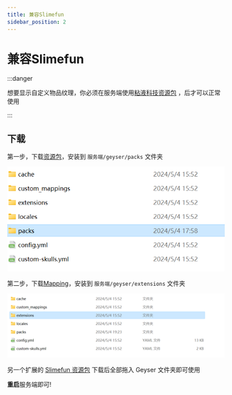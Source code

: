 ```yaml
---
title: 兼容Slimefun
sidebar_position: 2
---
```


# 兼容Slimefun

:::danger

想要显示自定义物品纹理，你必须在服务端使用[粘液科技资源包](https://github.com/xMikux/Slimefun-Resourcepack/releases)
，后才可以正常使用

:::

## 下载

第一步，下载[资源包](https://dl.yizhan.wiki/plugins/Slimefun.mcpack)，安装到 `服务端/geyser/packs` 文件夹

![](_image/Geyser4.png)

第二步，下载[Mapping](https://dl.yizhan.wiki/plugins/RYSurvival-SlimefunMapping.jar)，安装到 `服务端/geyser/extensions`
文件夹

![](Extended/_image/Geyser5.png)

另一个扩展的 [Slimefun 资源包](https://dl.yizhan.wiki/plugins/slimefun-extension.zip) 下载后全部拖入 Geyser 文件夹即可使用

**重启**服务端即可!


